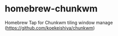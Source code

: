 # homebrew-chunkwm
Homebrew Tap for Chunkwm tiling window manage (https://github.com/koekeishiya/chunkwm)

